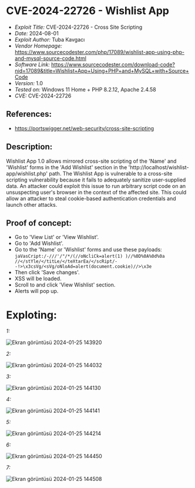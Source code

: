 # CVE-2024-22726 - Wishlist App
+ *Exploit Title:* CVE-2024-22726 - Cross Site Scripting
+ *Date:* 2024-08-01
+ *Exploit Author:* Tuba Kavgacı
+ *Vendor Homepage:* https://www.sourcecodester.com/php/17089/wishlist-app-using-php-and-mysql-source-code.html
+ *Software Link:* https://www.sourcecodester.com/download-code?nid=17089&title=Wishlist+App+Using+PHP+and+MySQL+with+Source+Code
+ *Version:* 1.0
+ *Tested on:* Windows 11 Home + PHP 8.2.12, Apache 2.4.58
+ *CVE:* CVE-2024-22726

## References: 
+ https://portswigger.net/web-security/cross-site-scripting

## Description:
Wishlist App 1.0 allows mirrored cross-site scripting of the 'Name' and 'Wishlist' forms in the 'Add Wishlist' section in the 'http://localhost/wishlist-app/wishlist.php' path. The Wishlist App is vulnerable to a cross-site scripting vulnerability because it fails to adequately sanitize user-supplied data.
An attacker could exploit this issue to run arbitrary script code on an unsuspecting user's browser in the context of the affected site. This could allow an attacker to steal cookie-based authentication credentials and launch other attacks.

## Proof of concept:
+ Go to 'View List' or 'View Wishlist'.
+ Go to 'Add Wishlist'.
+ Go to the 'Name' or 'Wishlist' forms and use these payloads: `jaVasCript:/-///'/"/*/(//oNcliCk=alert(1) )//%0D%0A%0d%0a //</stYle/</titLe/</teXtarEa/</scRipt/--!>\x3csVg/<sVg/oNloAd=alert(document.cookie)//>\x3e`
+ Then click 'Save changes'.
+ XSS will be loaded.
+ Scroll to and click 'View Wishlist' section.
+ Alerts will pop up.

# Exploting:
  *1:*
  
  ![Ekran görüntüsü 2024-01-25 143920](https://github.com/tubakvgc/CVE/assets/74067343/2a4c612c-f056-469e-ad0b-6c727de289fe)


  *2:*

  ![Ekran görüntüsü 2024-01-25 144032](https://github.com/tubakvgc/CVE/assets/74067343/f5195c41-5be3-4e0e-9b02-75afd56d7f91)


  *3:*

 ![Ekran görüntüsü 2024-01-25 144130](https://github.com/tubakvgc/CVE/assets/74067343/b6b309d5-c7a5-4484-8f89-b4e64ab42259)



  *4:*

![Ekran görüntüsü 2024-01-25 144141](https://github.com/tubakvgc/CVE/assets/74067343/6e418b37-016c-4d9c-b9fa-17dd29f8c559)


  *5:*
  
  ![Ekran görüntüsü 2024-01-25 144214](https://github.com/tubakvgc/CVE/assets/74067343/7ea89e79-7649-4c51-9516-209e11b98a3b)



  *6:*
  
  ![Ekran görüntüsü 2024-01-25 144450](https://github.com/tubakvgc/CVE/assets/74067343/7b2a7b19-75f2-49c2-9ca5-ef328499929f)


  *7:*

  ![Ekran görüntüsü 2024-01-25 144508](https://github.com/tubakvgc/CVE/assets/74067343/ce3fed82-f09e-4099-ae5c-61b71e939eb4)
  
